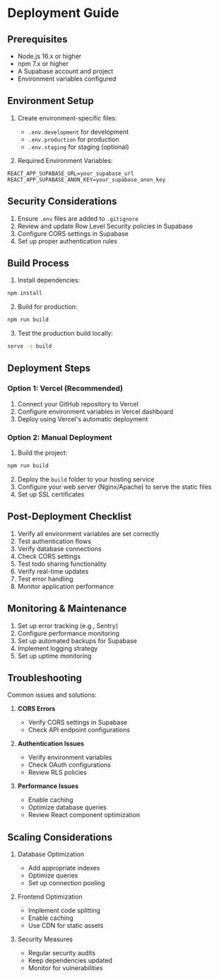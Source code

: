 # Deployment Guide

## Prerequisites
- Node.js 16.x or higher
- npm 7.x or higher
- A Supabase account and project
- Environment variables configured

## Environment Setup

1. Create environment-specific files:
   - `.env.development` for development
   - `.env.production` for production
   - `.env.staging` for staging (optional)

2. Required Environment Variables:
```
REACT_APP_SUPABASE_URL=your_supabase_url
REACT_APP_SUPABASE_ANON_KEY=your_supabase_anon_key
```

## Security Considerations

1. Ensure `.env` files are added to `.gitignore`
2. Review and update Row Level Security policies in Supabase
3. Configure CORS settings in Supabase
4. Set up proper authentication rules

## Build Process

1. Install dependencies:
```bash
npm install
```

2. Build for production:
```bash
npm run build
```

3. Test the production build locally:
```bash
serve -s build
```

## Deployment Steps

### Option 1: Vercel (Recommended)

1. Connect your GitHub repository to Vercel
2. Configure environment variables in Vercel dashboard
3. Deploy using Vercel's automatic deployment

### Option 2: Manual Deployment

1. Build the project:
```bash
npm run build
```

2. Deploy the `build` folder to your hosting service
3. Configure your web server (Nginx/Apache) to serve the static files
4. Set up SSL certificates

## Post-Deployment Checklist

1. Verify all environment variables are set correctly
2. Test authentication flows
3. Verify database connections
4. Check CORS settings
5. Test todo sharing functionality
6. Verify real-time updates
7. Test error handling
8. Monitor application performance

## Monitoring & Maintenance

1. Set up error tracking (e.g., Sentry)
2. Configure performance monitoring
3. Set up automated backups for Supabase
4. Implement logging strategy
5. Set up uptime monitoring

## Troubleshooting

Common issues and solutions:

1. **CORS Errors**
   - Verify CORS settings in Supabase
   - Check API endpoint configurations

2. **Authentication Issues**
   - Verify environment variables
   - Check OAuth configurations
   - Review RLS policies

3. **Performance Issues**
   - Enable caching
   - Optimize database queries
   - Review React component optimization

## Scaling Considerations

1. Database Optimization
   - Add appropriate indexes
   - Optimize queries
   - Set up connection pooling

2. Frontend Optimization
   - Implement code splitting
   - Enable caching
   - Use CDN for static assets

3. Security Measures
   - Regular security audits
   - Keep dependencies updated
   - Monitor for vulnerabilities 